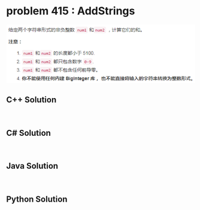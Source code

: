 
# problem 415 : AddStrings

<img src="https://github.com/Peefy/PeefyLeetCode/blob/master/doc/401-500/415.AddStrings/problem.png"/>

## C++ Solution

```c++



```

## C# Solution

```csharp



```

## Java Solution

```java



```

## Python Solution

```python



```





